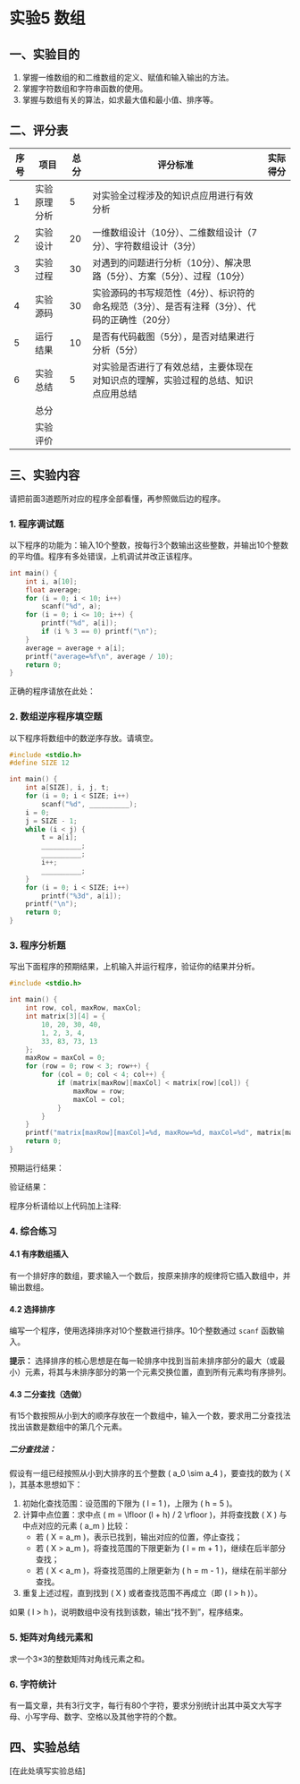 # 实验5 数组

## 一、实验目的

1. 掌握一维数组的和二维数组的定义、赋值和输入输出的方法。
2. 掌握字符数组和字符串函数的使用。
3. 掌握与数组有关的算法，如求最大值和最小值、排序等。

## 二、评分表

| 序号 | 项目 | 总分 | 评分标准 | 实际得分 |
|------|------|------|----------|-----------|
| 1 | 实验原理分析 | 5 | 对实验全过程涉及的知识点应用进行有效分析 | |
| 2 | 实验设计 | 20 | 一维数组设计（10分）、二维数组设计（7分）、字符数组设计（3分） | |
| 3 | 实验过程 | 30 | 对遇到的问题进行分析（10分）、解决思路（5分）、方案（5分）、过程（10分） | |
| 4 | 实验源码 | 30 | 实验源码的书写规范性（4分）、标识符的命名规范（3分）、是否有注释（3分）、代码的正确性（20分） | |
| 5 | 运行结果 | 10 | 是否有代码截图（5分），是否对结果进行分析（5分） | |
| 6 | 实验总结 | 5 | 对实验是否进行了有效总结，主要体现在对知识点的理解，实验过程的总结、知识点应用总结 | |
| | 总分 | | | |
| | 实验评价 | | | |

## 三、实验内容

请把前面3道题所对应的程序全部看懂，再参照做后边的程序。

### 1. 程序调试题

以下程序的功能为：输入10个整数，按每行3个数输出这些整数，并输出10个整数的平均值。程序有多处错误，上机调试并改正该程序。

```c
int main() {
    int i, a[10];
    float average;
    for (i = 0; i < 10; i++)
        scanf("%d", a);
    for (i = 0; i <= 10; i++) {
        printf("%d", a[i]);
        if (i % 3 == 0) printf("\n");
    }
    average = average + a[i];
    printf("average=%f\n", average / 10);
    return 0;
}
```

正确的程序请放在此处：

### 2. 数组逆序程序填空题

以下程序将数组中的数逆序存放。请填空。

```c
#include <stdio.h>
#define SIZE 12

int main() {
    int a[SIZE], i, j, t;
    for (i = 0; i < SIZE; i++)
        scanf("%d", __________);
    i = 0;
    j = SIZE - 1;
    while (i < j) {
        t = a[i];
        __________;
        __________;
        i++;
        __________;
    }
    for (i = 0; i < SIZE; i++)
        printf("%3d", a[i]);
    printf("\n");
    return 0;
}
```

### 3. 程序分析题

写出下面程序的预期结果，上机输入并运行程序，验证你的结果并分析。

```c
#include <stdio.h>

int main() {
    int row, col, maxRow, maxCol;
    int matrix[3][4] = {
        10, 20, 30, 40,
        1, 2, 3, 4,
        33, 83, 73, 13
    };
    maxRow = maxCol = 0;
    for (row = 0; row < 3; row++) {
        for (col = 0; col < 4; col++) {
            if (matrix[maxRow][maxCol] < matrix[row][col]) {
                maxRow = row;
                maxCol = col;
            }
        }
    }
    printf("matrix[maxRow][maxCol]=%d, maxRow=%d, maxCol=%d", matrix[maxRow][maxCol], maxRow, maxCol);
    return 0;
}
```

预期运行结果：

验证结果：

程序分析请给以上代码加上注释:

### 4. 综合练习

#### 4.1 有序数组插入
有一个排好序的数组，要求输入一个数后，按原来排序的规律将它插入数组中，并输出数组。

#### 4.2 选择排序

编写一个程序，使用选择排序对10个整数进行排序。10个整数通过 `scanf` 函数输入。  

**提示：** 选择排序的核心思想是在每一轮排序中找到当前未排序部分的最大（或最小）元素，将其与未排序部分的第一个元素交换位置，直到所有元素均有序排列。

#### 4.3 二分查找（选做）

有15个数按照从小到大的顺序存放在一个数组中，输入一个数，要求用二分查找法找出该数是数组中的第几个元素。

##### 二分查找法：
假设有一组已经按照从小到大排序的五个整数 \( a_0 \sim a_4 \)，要查找的数为 \( X \)，其基本思想如下：

1. 初始化查找范围：设范围的下限为 \( l = 1 \)，上限为 \( h = 5 \)。
2. 计算中点位置：求中点 \( m = \lfloor (l + h) / 2 \rfloor \)，并将查找数 \( X \) 与中点对应的元素 \( a_m \) 比较：
   - 若 \( X = a_m \)，表示已找到，输出对应的位置，停止查找；
   - 若 \( X > a_m \)，将查找范围的下限更新为 \( l = m + 1 \)，继续在后半部分查找；
   - 若 \( X < a_m \)，将查找范围的上限更新为 \( h = m - 1 \)，继续在前半部分查找。
3. 重复上述过程，直到找到 \( X \) 或者查找范围不再成立（即 \( l > h \)）。

如果 \( l > h \)，说明数组中没有找到该数，输出“找不到”，程序结束。



### 5. 矩阵对角线元素和
求一个3×3的整数矩阵对角线元素之和。

### 6. 字符统计
有一篇文章，共有3行文字，每行有80个字符，要求分别统计出其中英文大写字母、小写字母、数字、空格以及其他字符的个数。

## 四、实验总结

[在此处填写实验总结]